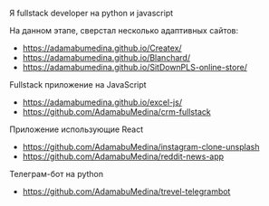Я fullstack developer на python и javascript

На данном этапе, сверстал несколько адаптивных сайтов:

* https://adamabumedina.github.io/Createx/
* https://adamabumedina.github.io/Blanchard/
* https://adamabumedina.github.io/SitDownPLS-online-store/

Fullstack приложение на JavaScript

* https://adamabumedina.github.io/excel-js/
* https://github.com/AdamabuMedina/crm-fullstack


Приложение использующие React

* https://github.com/AdamabuMedina/instagram-clone-unsplash
* https://github.com/AdamabuMedina/reddit-news-app

Телеграм-бот на python

* https://github.com/AdamabuMedina/trevel-telegrambot
